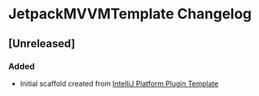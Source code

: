 <!-- Keep a Changelog guide -> https://keepachangelog.com -->

# JetpackMVVMTemplate Changelog

## [Unreleased]
### Added
- Initial scaffold created from [IntelliJ Platform Plugin Template](https://github.com/JetBrains/intellij-platform-plugin-template)
